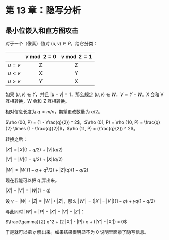 # 第 13 章：隐写分析

## 最小位嵌入和直方图攻击

对于一个（像素）值对 $(u, v) \in P$，给它分类：

|         | $v \bmod 2 = 0$ | $v \bmod 2 = 1$ |
|:-------:|:---------------:|:---------------:|
| $u = v$ |        Z        |        Z        |
| $u < v$ |        X        |        Y        |
| $u > v$ |        Y        |        X        |

如果 $(u, v) \in Y$，并且 $|u - v| = 1$，那么规定 $(u, v) \in W$，$V = Y - W$。X 会和 V 互相转换，W 会和 Z 互相转换。

相对信息长度为 $q = m / n$，期望更改数量为 $q / 2$。

$\rho (00, P) = (1 - \frac{q}{2}) ^ 2$，$\rho (01, P) = \rho (10, P) = \frac{q}{2} \times (1 - \frac{q}{2})$，$\rho (11, P) = (\frac{q}{2}) ^ 2$。

转换之后：

$|X'| = |X| (1 - q/2) + |V| (q/2)$

$|V'| = |V| (1 - q/2) + |X| (q/2)$

$|W'| = |W| (1 - q + q^2 / 2) + |Z| (q) (1 - q/2)$

现在我能可以把 $q$ 弄出来。

$|X'| - |V'| = |W| (1 - q)$

设 $\gamma = |W| + |Z| = |W'| + |Z'|$，那么 $|W'| = (|X'| - |V'|) (1 - q) + \gamma q (1 - q/2)$

与此同时 $|W'| = |P| - |X'| - |V'| - |Z'|$：

$\frac{\gamma}{2} q^2 + (2 |X'| - |P|) q + (|Y'| - |X'|) = 0$

于是就可以把 $q$ 解出来。如果结果很明显不为 0 说明里面掺了隐写信息。

